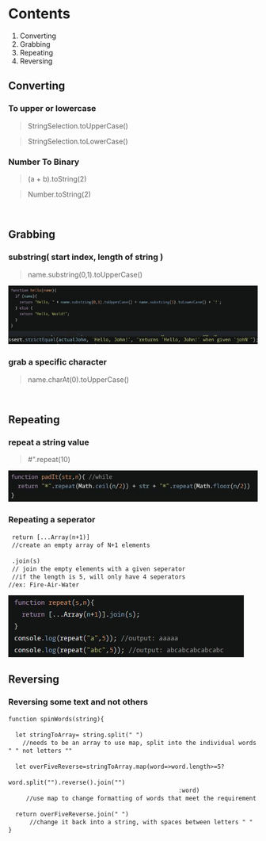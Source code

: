 # Contents

1. Converting
2. Grabbing
3. Repeating
4. Reversing

## Converting

### To upper or lowercase

> StringSelection.toUpperCase()

> StringSelection.toLowerCase()

### Number To Binary

> (a + b).toString(2)

> Number.toString(2)

<br>

## Grabbing

### substring( start index, length of string )

> name.substring(0,1).toUpperCase()

![Alt text](image-9.png)

### grab a specific character

> name.charAt(0).toUpperCase()

<br>

## Repeating

### repeat a string value

> #".repeat(10)

![Alt text](image-4.png)

### Repeating a seperator

```
 return [...Array(n+1)]
 //create an empty array of N+1 elements

 .join(s)
 // join the empty elements with a given seperator
 //if the length is 5, will only have 4 seperators
//ex: Fire-Air-Water
```

![Alt text](image-18.png)

## Reversing

### Reversing some text and not others

```
function spinWords(string){

  let stringToArray= string.split(" ")
    //needs to be an array to use map, split into the individual words " " not letters ""

  let overFiveReverse=stringToArray.map(word=>word.length>=5?
                                                word.split("").reverse().join("")
                                                :word)
     //use map to change formatting of words that meet the requirement

  return overFiveReverse.join(" ")
      //change it back into a string, with spaces between letters " "
}
```
